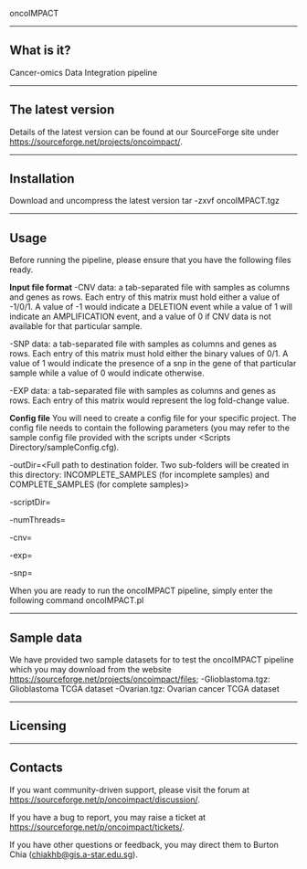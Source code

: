 oncoIMPACT

-----------
What is it?
-----------
Cancer-omics Data Integration pipeline



------------------
The latest version
------------------
Details of the latest version can be found at our SourceForge site under https://sourceforge.net/projects/oncoimpact/.



------------
Installation
------------
Download and uncompress the latest version
	tar -zxvf oncoIMPACT.tgz



-----
Usage
-----
Before running the pipeline, please ensure that you have the following files ready.

__Input file format__
-CNV data: a tab-separated file with samples as columns and genes as rows. Each entry of this matrix must hold either a value of -1/0/1. A value of -1 would indicate a DELETION event while a value of 1 will indicate an AMPLIFICATION event, and a value of 0 if CNV data is not available for that particular sample.

-SNP data: a tab-separated file with samples as columns and genes as rows. Each entry of this matrix must hold either the binary values of 0/1. A value of 1 would indicate the presence of a snp in the gene of that particular sample while a value of 0 would indicate otherwise.

-EXP data: a tab-separated file with samples as columns and genes as rows. Each entry of this matrix would represent the log fold-change value.


__Config file__
You will need to create a config file for your specific project. The config file needs to contain the following parameters (you may refer to the sample config file provided with the scripts under <Scripts Directory/sampleConfig.cfg).

-outDir=<Full path to destination folder. Two sub-folders will be created in this directory: INCOMPLETE_SAMPLES (for incomplete samples) and COMPLETE_SAMPLES (for complete samples)>	

-scriptDir=<Full path to folder where oncoIMPACT is installed>

-numThreads=<Number of threads to use>

-cnv=<Full path to cnv data matrix>

-exp=<Full path to expression data matrix>

-snp=<Full path to snp data matrix>



When you are ready to run the oncoIMPACT pipeline, simply enter the following command
	oncoIMPACT.pl <path to config file>
	


-----------
Sample data
-----------
We have provided two sample datasets for to test the oncoIMPACT pipeline which you may download from the website https://sourceforge.net/projects/oncoimpact/files;
-Glioblastoma.tgz: Glioblastoma TCGA dataset
-Ovarian.tgz: Ovarian cancer TCGA dataset



---------
Licensing
---------



--------
Contacts
--------
If you want community-driven support, please visit the forum at https://sourceforge.net/p/oncoimpact/discussion/.

If you have a bug to report, you may raise a ticket at https://sourceforge.net/p/oncoimpact/tickets/.

If you have other questions or feedback, you may direct them to Burton Chia (chiakhb@gis.a-star.edu.sg).
